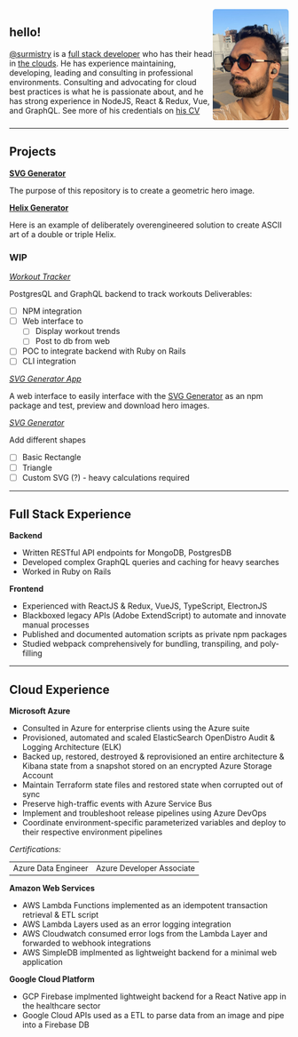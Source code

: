 <div style="display: flex">
   <h1 style="display: none; margin: 10px;">Suraj J Mistry</h1>
   <span>
    <h2>hello!</h2>
    <a target="_blank" href="https://www.linkedin.com/in/surmistry/">@surmistry</a> is a <a href="https://surmistry.github.io/#full-stack-experience">full stack developer</a> who has their head in <a href="https://surmistry.github.io/#cloud-experience">the clouds</a>. He has experience maintaining, developing, leading and consulting in professional environments. Consulting and advocating for cloud best practices is what he is passionate about, and he has strong experience in NodeJS, React & Redux, Vue, and GraphQL. See more of his credentials on <a href="https://filestoragebasic.s3.us-east-2.amazonaws.com/docs/suraj-mistry-3.0.1.pdf" target="_blank">his CV</a></span>
   <img src="./docs/assets/suraj-walk.jpg" alt="suraj-mistry-profile" height="200" style="margin: auto; border-radius: 5px"/>
</div> 

___

## Projects

**[SVG Generator](https://github.com/surmistry/svg-generator)**

The purpose of this repository is to create a geometric hero image.

**[Helix Generator](https://github.com/surmistry/helix-generator)**

Here is an example of deliberately overengineered solution to create ASCII art of a double or triple Helix.


### WIP

*[Workout Tracker](https://github.com/surmistry/workout-tracker)*

PostgresQL and GraphQL backend to track workouts 
Deliverables: 

- [ ] NPM integration
- [ ] Web interface to 
    - [ ] Display workout trends
    - [ ] Post to db from web
- [ ] POC to integrate backend with Ruby on Rails
- [ ] CLI integration

*[SVG Generator App](https://github.com/surmistry/svg-generator-app)*

A web interface to easily interface with the [SVG Generator](#projects) as an npm package and test, preview and download hero images.

*[SVG Generator](https://github.com/surmistry/svg-generator)*

Add different shapes

- [ ] Basic Rectangle
- [ ] Triangle
- [ ] Custom SVG (?) - heavy calculations required
___

## Full Stack Experience

**Backend**

- Written RESTful API endpoints for MongoDB, PostgresDB
- Developed complex GraphQL queries and caching for heavy searches
- Worked in Ruby on Rails

**Frontend**

- Experienced with ReactJS & Redux, VueJS, TypeScript, ElectronJS
- Blackboxed legacy APIs (Adobe ExtendScript) to automate and innovate manual processes
- Published and documented automation scripts as private npm packages
- Studied webpack comprehensively for bundling, transpiling, and poly-filling   

___

## Cloud Experience

**Microsoft Azure**

- Consulted in Azure for enterprise clients using the Azure suite
- Provisioned, automated and scaled ElasticSearch OpenDistro Audit & Logging Architecture (ELK)
- Backed up, restored, destroyed & reprovisioned an entire architecture & Kibana state from a snapshot stored on an encrypted Azure Storage Account
- Maintain Terraform state files and restored state when  corrupted out of sync
- Preserve high-traffic events with Azure Service Bus
- Implement and troubleshoot release pipelines using Azure DevOps
- Coordinate environment-specific parameterized variables and deploy to their respective environment pipelines

*Certifications:*
<table border="0">
 <tr>
    <td>
Azure Data Engineer
<div data-iframe-width="150" data-iframe-height="270" data-share-badge-id="8c7a82dc-076c-4ee7-9bbf-8899ff7e8e22" data-share-badge-host="https://www.credly.com"></div><script type="text/javascript" async src="//cdn.credly.com/assets/utilities/embed.js"></script>
</td>
    <td>Azure Developer Associate
<div data-iframe-width="150" data-iframe-height="270" data-share-badge-id="282d223a-5388-44fd-a6bd-5f2ff64d2047" data-share-badge-host="https://www.credly.com"></div><script type="text/javascript" async src="//cdn.credly.com/assets/utilities/embed.js"></script></td>
 </tr>
 </table>

**Amazon Web Services**

- AWS Lambda Functions implemented as an idempotent transaction retrieval & ETL script
- AWS Lambda Layers used as an error logging integration
- AWS Cloudwatch consumed error logs from the Lambda Layer and forwarded to webhook integrations
- AWS SimpleDB implmented as lightweight backend for a minimal web application

**Google Cloud Platform**
- GCP Firebase implmented lightweight backend for a React Native app in the healthcare sector
- Google Cloud APIs used as a ETL to parse data from an image and pipe into a Firebase DB
